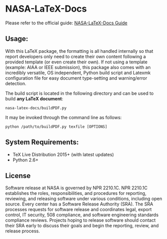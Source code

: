NASA-LaTeX-Docs
================

Please refer to the official guide: [NASA-LaTeX-Docs Guide](https://nasa.github.io/nasa-latex-docs/build/html)

Usage:
-------

With this LaTeX package, the formatting is all handled internally so that report developers only need to create their own content following a provided template (or even create their own). If not using a template (example: AIAA or IEEE submission), this package also comes with an incredibly versatile, OS independent, Python build script and Latexmk configuration file for easy document type-setting and warning/error detection. 

The build script is located in the following directory and can be used to build **any LaTeX document**:

    nasa-latex-docs/buildPDF.py

It may be invoked through the command line as follows:

    python /path/to/buildPDF.py texfile [OPTIONS]

System Requirements:
-------

- TeX Live Distribution 2015+ (with latest updates)
- Python 2.6+

License
-------

Software release at NASA is governed by NPR 2210.1C. NPR 2210.1C establishes the roles, responsibilities, and procedures for reporting, reviewing, and releasing software under various conditions, including open source. Every center has a Software Release Authority (SRA). The SRA processes requests for software release and coordinates legal, export control, IT security, 508 compliance, and software engineering standards compliance reviews. Projects hoping to release software should contact their SRA early to discuss their goals and begin the reporting, review, and release process.
